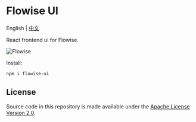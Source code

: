 <!-- markdownlint-disable MD030 -->

# Flowise UI

English | [中文](./README-ZH.md)

React frontend ui for Flowise.

![Flowise](https://github.com/FlowiseAI/Flowise/blob/main/images/flowise.gif?raw=true)

Install:

```bash
npm i flowise-ui
```

## License

Source code in this repository is made available under the [Apache License Version 2.0](https://github.com/FlowiseAI/Flowise/blob/master/LICENSE.md).
